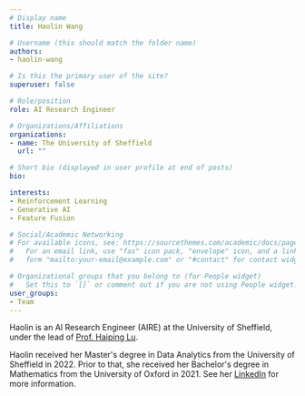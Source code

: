 ```yaml
---
# Display name
title: Haolin Wang

# Username (this should match the folder name)
authors:
- haolin-wang

# Is this the primary user of the site?
superuser: false

# Role/position
role: AI Research Engineer

# Organizations/Affiliations
organizations:
- name: The University of Sheffield
  url: ""

# Short bio (displayed in user profile at end of posts)
bio: 

interests:
- Reinforcement Learning
- Generative AI
- Feature Fusion

# Social/Academic Networking
# For available icons, see: https://sourcethemes.com/academic/docs/page-builder/#icons
#   For an email link, use "fas" icon pack, "envelope" icon, and a link in the
#   form "mailto:your-email@example.com" or "#contact" for contact widget.

# Organizational groups that you belong to (for People widget)
#   Set this to `[]` or comment out if you are not using People widget.
user_groups:
- Team
---
```


Haolin is an AI Research Engineer (AIRE) at the University of Sheffield, under the lead of [Prof. Haiping Lu](https://haipinglu.github.io).

Haolin received her Master's degree in Data Analytics from the University of Sheffield in 2022. Prior to that, she received her Bachelor's degree in Mathematics from the University of Oxford in 2021. See her [LinkedIn](https://www.linkedin.com/in/haolin-wang-26aa6b179/) for more information. 
